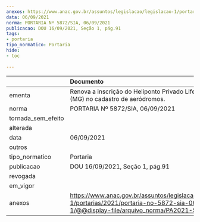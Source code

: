 ```yaml
---
anexos: https://www.anac.gov.br/assuntos/legislacao/legislacao-1/portarias/2021/portaria-no-5872-sia-06-09-2021-1/@@display-file/arquivo_norma/PA2021-5872.pdf
data: 06/09/2021
norma: PORTARIA Nº 5872/SIA, 06/09/2021
publicacao: DOU 16/09/2021, Seção 1, pág.91
tags:
- portaria
tipo_normatico: Portaria
hide: 
- toc 
 
---
```


|                    | Documento                                                                                                                                              |
|:-------------------|:-------------------------------------------------------------------------------------------------------------------------------------------------------|
| ementa             | Renova a inscrição do Heliponto Privado Life Center (MG) no cadastro de aeródromos.                                                                    |
| norma              | PORTARIA Nº 5872/SIA, 06/09/2021                                                                                                                       |
| tornada_sem_efeito |                                                                                                                                                        |
| alterada           |                                                                                                                                                        |
| data               | 06/09/2021                                                                                                                                             |
| outros             |                                                                                                                                                        |
| tipo_normatico     | Portaria                                                                                                                                               |
| publicacao         | DOU 16/09/2021, Seção 1, pág.91                                                                                                                        |
| revogada           |                                                                                                                                                        |
| em_vigor           |                                                                                                                                                        |
| anexos             | https://www.anac.gov.br/assuntos/legislacao/legislacao-1/portarias/2021/portaria-no-5872-sia-06-09-2021-1/@@display-file/arquivo_norma/PA2021-5872.pdf |